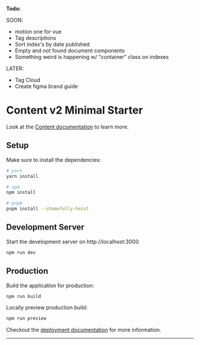 **Todo:** 

SOON:
- motion one for vue
- Tag descriptions
- Sort index's by date published
- Empty and not found document components
- Something weird is happening w/ "container" class on indexes

LATER:
- Tag Cloud
- Create figma brand guide


# Content v2 Minimal Starter

Look at the [Content documentation](https://content-v2.nuxtjs.org/) to learn more.

## Setup

Make sure to install the dependencies:

```bash
# yarn
yarn install

# npm
npm install

# pnpm
pnpm install --shamefully-hoist
```

## Development Server

Start the development server on http://localhost:3000

```bash
npm run dev
```

## Production

Build the application for production:

```bash
npm run build
```

Locally preview production build:

```bash
npm run preview
```

Checkout the [deployment documentation](https://v3.nuxtjs.org/docs/deployment) for more information.

-------
